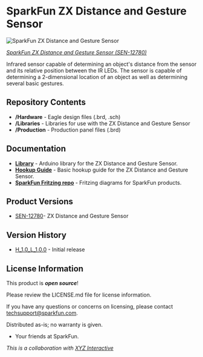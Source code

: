 SparkFun ZX Distance and Gesture Sensor
========================================

![SparkFun ZX Distance and Gesture Sensor](https://cdn.sparkfun.com//assets/parts/9/5/8/5/12780-01.jpg)

[*SparkFun ZX Distance and Gesture Sensor (SEN-12780)*](https://www.sparkfun.com/products/12780)

Infrared sensor capable of determining an object's distance from the sensor and its relative position between the IR LEDs. The sensor is capable of determining a 2-dimensional location of an object as well as determining several basic gestures.

Repository Contents
-------------------

* **/Hardware** - Eagle design files (.brd, .sch)
* **/Libraries** - Libraries for use with the ZX Distance and Gesture Sensor
* **/Production** - Production panel files (.brd)

Documentation
--------------

* **[Library](https://github.com/sparkfun/SparkFun_ZX_Distance_and_Gesture_Sensor_Arduino_Library)** - Arduino library for the ZX Distance and Gesture Sensor.
* **[Hookup Guide](https://learn.sparkfun.com/tutorials/zx-distance-and-gesture-sensor-hookup-guide)** - Basic hookup guide for the ZX Distance and Gesture Sensor.
* **[SparkFun Fritzing repo](https://github.com/sparkfun/Fritzing_Parts)** - Fritzing diagrams for SparkFun products.

Product Versions
----------------

* [SEN-12780](https://www.sparkfun.com/products/12780)- ZX Distance and Gesture Sensor

Version History
---------------

* [H_1.0_L_1.0.0](https://github.com/sparkfun/ZX_Distance_and_Gesture_Sensor/tree/H_1.0_L_1.0.0) - Initial release

License Information
-------------------

This product is _**open source**_! 

Please review the LICENSE.md file for license information. 

If you have any questions or concerns on licensing, please contact techsupport@sparkfun.com.

Distributed as-is; no warranty is given.

- Your friends at SparkFun.

_This is a collaboration with [XYZ Interactive](http://www.gesturesense.com/xyz)_